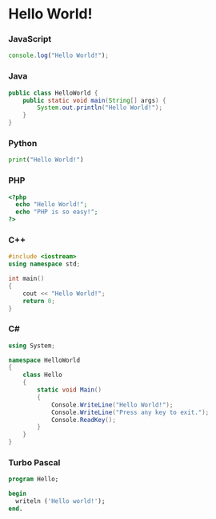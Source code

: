 # Hello World!

### JavaScript
```js
console.log("Hello World!");
```

### Java
```java
public class HelloWorld {
    public static void main(String[] args) {
        System.out.println("Hello World!");
    }
}
```

### Python
```python
print("Hello World!")
```

### PHP
```php
<?php
  echo "Hello World!";
  echo "PHP is so easy!";
?>
```

### C++
```cpp
#include <iostream>
using namespace std;

int main() 
{
    cout << "Hello World!";
    return 0;
}
```

### C#
```csharp
using System;

namespace HelloWorld
{
    class Hello 
    {
        static void Main() 
        {
            Console.WriteLine("Hello World!");
            Console.WriteLine("Press any key to exit.");
            Console.ReadKey();
        }
    }
}
```

### Turbo Pascal
```pascal
program Hello;

begin
  writeln ('Hello world!');
end.
```

